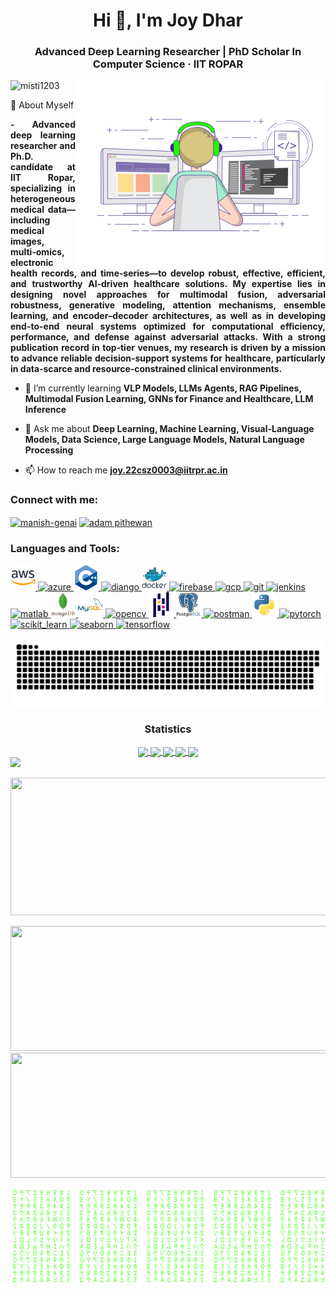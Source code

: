 <h1 align="center">Hi 👋, I'm Joy Dhar </h1>
<h3 align="center">Advanced Deep Learning Researcher | PhD Scholar In Computer Science · IIT ROPAR </h3>
<img align="right" alt="Coding" width="400" src="https://raw.githubusercontent.com/devSouvik/devSouvik/master/gif3.gif">


<p align="left"> <img src="https://komarev.com/ghpvc/?username=misti1203&label=Profile%20views&color=0e75b6&style=flat" alt="misti1203" /> </p>



 🔭 About Myself
<div align="justify">
<strong> - Advanced deep learning researcher and Ph.D. candidate at IIT Ropar, specializing in heterogeneous medical data—including medical images, multi‑omics, electronic health records, and time‑series—to develop robust, effective, efficient, and trustworthy AI‑driven healthcare solutions. My expertise lies in designing novel approaches for multimodal fusion, adversarial robustness, generative modeling, attention mechanisms, ensemble learning, and encoder–decoder architectures, as well as in developing end-to-end neural systems optimized for computational efficiency, performance, and defense against adversarial attacks. With a strong publication record in top‑tier venues, my research is driven by a mission to advance reliable decision‑support systems for healthcare, particularly in data‑scarce and resource‑constrained clinical environments. </strong>
</div>

- 🌱 I’m currently learning **VLP Models, LLMs Agents, RAG Pipelines, Multimodal Fusion Learning, GNNs for Finance and Healthcare, LLM Inference**

- 💬 Ask me about **Deep Learning, Machine Learning, Visual-Language Models, Data Science, Large Language Models, Natural Language Processing**

- 📫 How to reach me **joy.22csz0003@iitrpr.ac.in**

<h3 align="left">Connect with me:</h3>
<p align="left">

<a href="https://www.linkedin.com/in/joy-dhar-42930a248/" target="blank"><img align="center" src="https://raw.githubusercontent.com/rahuldkjain/github-profile-readme-generator/master/src/images/icons/Social/linked-in-alt.svg" alt="manish-genai" height="30" width="40" /></a>
<a href="https://scholar.google.com/citations?user=Rc6ezD0AAAAJ&hl=en" target="blank"><img align="center"
      src="https://upload.wikimedia.org/wikipedia/commons/c/c7/Google_Scholar_logo.svg"
      alt="adam pithewan" height="30" width="40" /></a>

</p>

<h3 align="left">Languages and Tools:</h3>
<p align="left"> <a href="https://aws.amazon.com" target="_blank" rel="noreferrer"> <img src="https://raw.githubusercontent.com/devicons/devicon/master/icons/amazonwebservices/amazonwebservices-original-wordmark.svg" alt="aws" width="40" height="40"/> </a> <a href="https://azure.microsoft.com/en-in/" target="_blank" rel="noreferrer"> <img src="https://www.vectorlogo.zone/logos/microsoft_azure/microsoft_azure-icon.svg" alt="azure" width="40" height="40"/> </a> <a href="https://www.w3schools.com/cpp/" target="_blank" rel="noreferrer"> <img src="https://raw.githubusercontent.com/devicons/devicon/master/icons/cplusplus/cplusplus-original.svg" alt="cplusplus" width="40" height="40"/> </a> <a href="https://www.djangoproject.com/" target="_blank" rel="noreferrer"> <img src="https://cdn.worldvectorlogo.com/logos/django.svg" alt="django" width="40" height="40"/> </a> <a href="https://www.docker.com/" target="_blank" rel="noreferrer"> <img src="https://raw.githubusercontent.com/devicons/devicon/master/icons/docker/docker-original-wordmark.svg" alt="docker" width="40" height="40"/> </a> <a href="https://firebase.google.com/" target="_blank" rel="noreferrer"> <img src="https://www.vectorlogo.zone/logos/firebase/firebase-icon.svg" alt="firebase" width="40" height="40"/> </a> <a href="https://cloud.google.com" target="_blank" rel="noreferrer"> <img src="https://www.vectorlogo.zone/logos/google_cloud/google_cloud-icon.svg" alt="gcp" width="40" height="40"/> </a> <a href="https://git-scm.com/" target="_blank" rel="noreferrer"> <img src="https://www.vectorlogo.zone/logos/git-scm/git-scm-icon.svg" alt="git" width="40" height="40"/> </a> <a href="https://www.jenkins.io" target="_blank" rel="noreferrer"> <img src="https://www.vectorlogo.zone/logos/jenkins/jenkins-icon.svg" alt="jenkins" width="40" height="40"/> </a> <a href="https://www.mathworks.com/" target="_blank" rel="noreferrer"> <img src="https://upload.wikimedia.org/wikipedia/commons/2/21/Matlab_Logo.png" alt="matlab" width="40" height="40"/> </a> <a href="https://www.mongodb.com/" target="_blank" rel="noreferrer"> <img src="https://raw.githubusercontent.com/devicons/devicon/master/icons/mongodb/mongodb-original-wordmark.svg" alt="mongodb" width="40" height="40"/> </a> <a href="https://www.mysql.com/" target="_blank" rel="noreferrer"> <img src="https://raw.githubusercontent.com/devicons/devicon/master/icons/mysql/mysql-original-wordmark.svg" alt="mysql" width="40" height="40"/> </a> <a href="https://opencv.org/" target="_blank" rel="noreferrer"> <img src="https://www.vectorlogo.zone/logos/opencv/opencv-icon.svg" alt="opencv" width="40" height="40"/> </a> <a href="https://pandas.pydata.org/" target="_blank" rel="noreferrer"> <img src="https://raw.githubusercontent.com/devicons/devicon/2ae2a900d2f041da66e950e4d48052658d850630/icons/pandas/pandas-original.svg" alt="pandas" width="40" height="40"/> </a> <a href="https://www.postgresql.org" target="_blank" rel="noreferrer"> <img src="https://raw.githubusercontent.com/devicons/devicon/master/icons/postgresql/postgresql-original-wordmark.svg" alt="postgresql" width="40" height="40"/> </a> <a href="https://postman.com" target="_blank" rel="noreferrer"> <img src="https://www.vectorlogo.zone/logos/getpostman/getpostman-icon.svg" alt="postman" width="40" height="40"/> </a> <a href="https://www.python.org" target="_blank" rel="noreferrer"> <img src="https://raw.githubusercontent.com/devicons/devicon/master/icons/python/python-original.svg" alt="python" width="40" height="40"/> </a> <a href="https://pytorch.org/" target="_blank" rel="noreferrer"> <img src="https://www.vectorlogo.zone/logos/pytorch/pytorch-icon.svg" alt="pytorch" width="40" height="40"/> </a> <a href="https://scikit-learn.org/" target="_blank" rel="noreferrer"> <img src="https://upload.wikimedia.org/wikipedia/commons/0/05/Scikit_learn_logo_small.svg" alt="scikit_learn" width="40" height="40"/> </a> <a href="https://seaborn.pydata.org/" target="_blank" rel="noreferrer"> <img src="https://seaborn.pydata.org/_images/logo-mark-lightbg.svg" alt="seaborn" width="40" height="40"/> </a> <a href="https://www.tensorflow.org" target="_blank" rel="noreferrer"> <img src="https://www.vectorlogo.zone/logos/tensorflow/tensorflow-icon.svg" alt="tensorflow" width="40" height="40"/> </a> </p>

<p align="center">
 <img width="1000" src="code/snake.svg" alt="snake"/>
</p>

<h3 align="center">Statistics</h3>
<div align="center">
  <a href="[https://github.com/misti1203]">
  <img align="center" src="http://github-profile-summary-cards.vercel.app/api/cards/stats?username=misti1203&theme=2077" height="180em" />
  <img align="center" src="http://github-profile-summary-cards.vercel.app/api/cards/most-commit-language?username=misti1203&theme=2077" height="180em" />
  <img align="center" src="http://github-profile-summary-cards.vercel.app/api/cards/repos-per-language?username=misti1203&theme=2077" height="180em" />
  <img align="center" src="http://github-profile-summary-cards.vercel.app/api/cards/productive-time?username=misti1203&theme=2077" height="180em" />
  <img align="center" src="http://github-profile-summary-cards.vercel.app/api/cards/profile-details?username=misti1203&theme=2077" height="180em" />
</div>

<img src="https://user-images.githubusercontent.com/73097560/115834477-dbab4500-a447-11eb-908a-139a6edaec5c.gif">

<p align="center">
  <img width="800" height="220" src="https://streak-stats.demolab.com?user=misti1203&theme=highcontrast&hide_border=true&border_radius=5&card_width=800">
</p>


<p align="center">
  <img width="6500" height="200" src="https://github-readme-stats.vercel.app/api?username=misti1203&show_icons=true&theme=vision-friendly-dark">
  <img width="650" height="200" src="https://github-readme-stats.vercel.app/api/top-langs/?username=misti1203&size_weight=0.0005&count_weight=0.3&layout=compact&theme=vision-friendly-dark">
</p>


[![Matrix SVG](code/matrix.svg)](code/matrix.svg)
